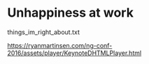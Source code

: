 # Unhappiness at work

things_im_right_about.txt

https://ryanmartinsen.com/ng-conf-2016/assets/player/KeynoteDHTMLPlayer.html
